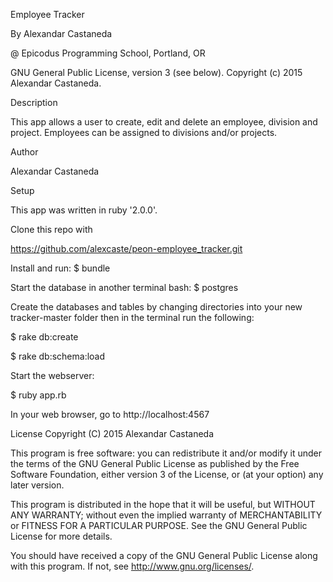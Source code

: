 Employee Tracker

By Alexandar Castaneda

@ Epicodus Programming School, Portland, OR

GNU General Public License, version 3 (see below). Copyright (c) 2015 Alexandar Castaneda.

Description

This app allows a user to create, edit and delete an employee, division and project.  Employees can be assigned to divisions and/or projects.  

Author

Alexandar Castaneda

Setup

This app was written in ruby '2.0.0'.

Clone this repo with

https://github.com/alexcaste/peon-employee_tracker.git

Install and run: $ bundle

Start the database in another terminal bash: $ postgres

Create the databases and tables by changing directories into your new tracker-master folder then in the terminal run the following:

$ rake db:create

$ rake db:schema:load

Start the webserver:

$ ruby app.rb

In your web browser, go to http://localhost:4567

License Copyright (C) 2015 Alexandar Castaneda

This program is free software: you can redistribute it and/or modify it under the terms of the GNU General Public License as published by the Free Software Foundation, either version 3 of the License, or (at your option) any later version.

This program is distributed in the hope that it will be useful, but WITHOUT ANY WARRANTY; without even the implied warranty of MERCHANTABILITY or FITNESS FOR A PARTICULAR PURPOSE. See the GNU General Public License for more details.

You should have received a copy of the GNU General Public License along with this program. If not, see http://www.gnu.org/licenses/.
